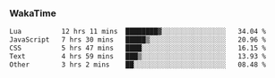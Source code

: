 ### WakaTime

<!--START_SECTION:waka-->

```txt
Lua          12 hrs 11 mins  ████████▓░░░░░░░░░░░░░░░░   34.04 %
JavaScript   7 hrs 30 mins   █████▒░░░░░░░░░░░░░░░░░░░   20.96 %
CSS          5 hrs 47 mins   ████░░░░░░░░░░░░░░░░░░░░░   16.15 %
Text         4 hrs 59 mins   ███▒░░░░░░░░░░░░░░░░░░░░░   13.93 %
Other        3 hrs 2 mins    ██░░░░░░░░░░░░░░░░░░░░░░░   08.48 %
```

<!--END_SECTION:waka-->
